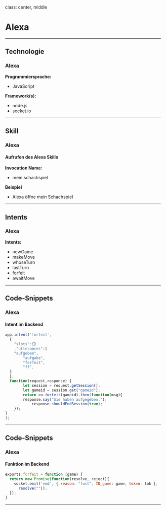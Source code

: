 class: center, middle
# Alexa

---

## Technologie
### Alexa

__Programmiersprache:__
- JavaScript

__Framework(s):__
- node.js
- socket.io

---

## Skill
### Alexa

#### Aufrufen des Alexa Skills
__Invocation Name:__
- mein schachspiel

__Beispiel__
- Alexa öffne mein Schachspiel

---

## Intents
### Alexa

__Intents:__
- newGame
- makeMove
- whoseTurn
- lastTurn
- forfeit
- awaitMove

---

## Code-Snippets
### Alexa

#### Intent im Backend
```js
app.intent('forfeit',
  {
    "slots":{}
	,"utterances":[
    "aufgeben",
		"aufgabe",
		"forfeit",
		"ff",
  ]
  },
  function(request,response) {
		let session = request.getSession();
		let gameid = session.get("gameid");
		return cn.forfeit(gameid).then(function(msg){
	  	response.say("Sie haben aufgegeben.");
			response.shouldEndSession(true);
	});
}
);
```

---

## Code-Snippets
### Alexa

#### Funktion im Backend
```js
exports.forfeit = function (game) {
  return new Promise(function(resolve, reject){
    socket.emit('end', { reason: "lost", ID_game: game, token: tok },
      resolve(""));
  });
}
```

---
